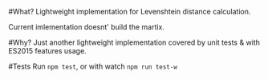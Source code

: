 #What?
Lightweight implementation for Levenshtein distance calculation. 

Current imlementation doesnt' build the martix.

#Why?
Just another lightweight implementation covered by unit tests & with ES2015 features usage.

#Tests
Run `npm test`, or with watch `npm run test-w`